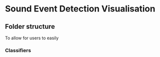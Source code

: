 # Sound Event Detection Visualisation

## Folder structure
To allow for users to easily

### Classifiers
